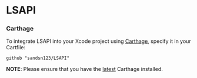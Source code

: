 # LSAPI

### Carthage

To integrate LSAPI into your Xcode project using [Carthage](https://github.com/Carthage/Carthage), specify it in your Cartfile:

```ogdl
github "sandsn123/LSAPI"
```

**NOTE**: Please ensure that you have the [latest](https://github.com/Carthage/Carthage/releases) Carthage installed.
